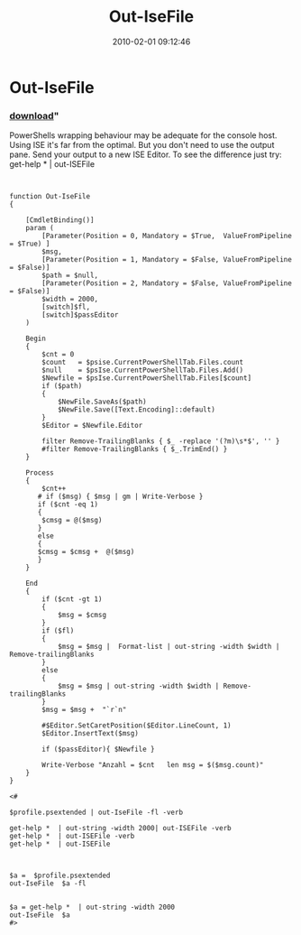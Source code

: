 ﻿---
pid:            1623
parent:         0
children:       
poster:         Bernd Kriszio
title:          Out-IseFile
date:           2010-02-01 09:12:46
format:         posh
---

# Out-IseFile

### [download](1623.ps1)"

PowerShells wrapping behaviour may be adequate for the console host. Using ISE it's far from the optimal. But you don't need to use the output pane. Send your output to a new ISE Editor. To see the difference just try:
get-help *  | out-ISEFile 

```posh


function Out-IseFile
{

    [CmdletBinding()]
    param (
        [Parameter(Position = 0, Mandatory = $True,  ValueFromPipeline = $True) ]        
        $msg, 
        [Parameter(Position = 1, Mandatory = $False, ValueFromPipeline = $False)]        
        $path = $null,
        [Parameter(Position = 2, Mandatory = $False, ValueFromPipeline = $False)]        
        $width = 2000,
        [switch]$fl,
        [switch]$passEditor
    )

    Begin
    {
        $cnt = 0
        $count   = $psise.CurrentPowerShellTab.Files.count
        $null    = $psIse.CurrentPowerShellTab.Files.Add()
        $Newfile = $psIse.CurrentPowerShellTab.Files[$count]
        if ($path)
        {    
            $NewFile.SaveAs($path)
            $NewFile.Save([Text.Encoding]::default)
        }
        $Editor = $Newfile.Editor
        
        filter Remove-TrailingBlanks { $_ -replace '(?m)\s*$', '' }
        #filter Remove-TrailingBlanks { $_.TrimEnd() }
    }

    Process
    {
        $cnt++
       # if ($msg) { $msg | gm | Write-Verbose }
       if ($cnt -eq 1)
       {
        $cmsg = @($msg)
       }
       else
       {
       $cmsg = $cmsg +  @($msg)
       }
    }
    
    End
    {   
        if ($cnt -gt 1)
        {
            $msg = $cmsg
        }
        if ($fl)
        {
            $msg = $msg |  Format-list | out-string -width $width | Remove-trailingBlanks
        }
        else
        {
            $msg = $msg | out-string -width $width | Remove-trailingBlanks
        }
        $msg = $msg +  "`r`n"

        #$Editor.SetCaretPosition($Editor.LineCount, 1)
        $Editor.InsertText($msg)

        if ($passEditor){ $Newfile }
        
        Write-Verbose "Anzahl = $cnt   len msg = $($msg.count)"
    }
}

<#

$profile.psextended | out-IseFile -fl -verb

get-help *  | out-string -width 2000| out-ISEFile -verb
get-help *  | out-ISEFile -verb
get-help *  | out-ISEFile 

 
 
$a =  $profile.psextended
out-IseFile  $a -fl


$a = get-help *  | out-string -width 2000 
out-IseFile  $a
#>

```
